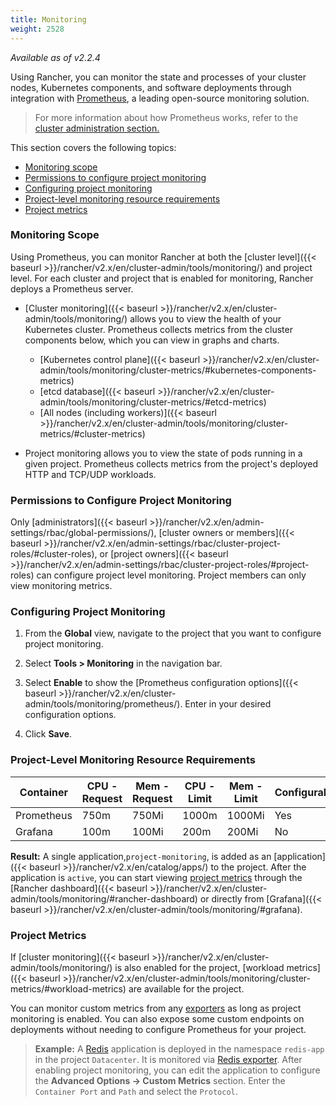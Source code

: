 ```yaml
---
title: Monitoring
weight: 2528
---
```


_Available as of v2.2.4_

Using Rancher, you can monitor the state and processes of your cluster nodes, Kubernetes components, and software deployments through integration with [Prometheus](https://prometheus.io/), a leading open-source monitoring solution.

> For more information about how Prometheus works, refer to the [cluster administration section.]({{<baseurl>}}/rancher/v2.x/en/cluster-admin/tools/monitoring/#about-prometheus)

This section covers the following topics:

- [Monitoring scope](#monitoring-scope)
- [Permissions to configure project monitoring](#permissions-to-configure-project-monitoring)
- [Configuring project monitoring](#configuring-project-monitoring)
- [Project-level monitoring resource requirements](#project-level-monitoring-resource-requirements)
- [Project metrics](#project-metrics)

### Monitoring Scope

Using Prometheus, you can monitor Rancher at both the [cluster level]({{< baseurl >}}/rancher/v2.x/en/cluster-admin/tools/monitoring/) and project level. For each cluster and project that is enabled for monitoring, Rancher deploys a Prometheus server.

- [Cluster monitoring]({{< baseurl >}}/rancher/v2.x/en/cluster-admin/tools/monitoring/) allows you to view the health of your Kubernetes cluster. Prometheus collects metrics from the cluster components below, which you can view in graphs and charts.

    - [Kubernetes control plane]({{< baseurl >}}/rancher/v2.x/en/cluster-admin/tools/monitoring/cluster-metrics/#kubernetes-components-metrics)
    - [etcd database]({{< baseurl >}}/rancher/v2.x/en/cluster-admin/tools/monitoring/cluster-metrics/#etcd-metrics)
    - [All nodes (including workers)]({{< baseurl >}}/rancher/v2.x/en/cluster-admin/tools/monitoring/cluster-metrics/#cluster-metrics)

- Project monitoring allows you to view the state of pods running in a given project. Prometheus collects metrics from the project's deployed HTTP and TCP/UDP workloads.

### Permissions to Configure Project Monitoring

Only [administrators]({{< baseurl >}}/rancher/v2.x/en/admin-settings/rbac/global-permissions/), [cluster owners or members]({{< baseurl >}}/rancher/v2.x/en/admin-settings/rbac/cluster-project-roles/#cluster-roles), or [project owners]({{< baseurl >}}/rancher/v2.x/en/admin-settings/rbac/cluster-project-roles/#project-roles) can configure project level monitoring. Project members can only view monitoring metrics.

### Configuring Project Monitoring

1. From the **Global** view, navigate to the project that you want to configure project monitoring.

1. Select **Tools > Monitoring** in the navigation bar.

1. Select **Enable** to show the [Prometheus configuration options]({{< baseurl >}}/rancher/v2.x/en/cluster-admin/tools/monitoring/prometheus/). Enter in your desired configuration options.

1. Click **Save**.

### Project-Level Monitoring Resource Requirements

Container| CPU - Request | Mem - Request | CPU - Limit | Mem - Limit | Configurable
---------|---------------|---------------|-------------|-------------|-------------
Prometheus|750m| 750Mi | 1000m | 1000Mi | Yes
Grafana | 100m | 100Mi | 200m | 200Mi | No


**Result:** A single application,`project-monitoring`, is added as an [application]({{< baseurl >}}/rancher/v2.x/en/catalog/apps/) to the project.  After the application is `active`, you can start viewing [project metrics](#project-metrics) through the [Rancher dashboard]({{< baseurl >}}/rancher/v2.x/en/cluster-admin/tools/monitoring/#rancher-dashboard) or directly from [Grafana]({{< baseurl >}}/rancher/v2.x/en/cluster-admin/tools/monitoring/#grafana).

### Project Metrics

If [cluster monitoring]({{< baseurl >}}/rancher/v2.x/en/cluster-admin/tools/monitoring/) is also enabled for the project, [workload metrics]({{< baseurl >}}/rancher/v2.x/en/cluster-admin/tools/monitoring/cluster-metrics/#workload-metrics) are  available for the project.

You can monitor custom metrics from any [exporters](https://prometheus.io/docs/instrumenting/exporters/) as long as project monitoring is enabled. You can also expose some custom endpoints on deployments without needing to configure Prometheus for your project.

> **Example:**
> A [Redis](https://redis.io/) application is deployed in the namespace `redis-app` in the project `Datacenter`. It is monitored via [Redis exporter](https://github.com/oliver006/redis_exporter). After enabling project monitoring, you can edit the application to configure the <b>Advanced Options -> Custom Metrics</b> section. Enter the `Container Port` and `Path` and select the `Protocol`.
